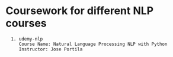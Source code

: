 # Coursework for different NLP courses
```
  1. udemy-nlp 
     Course Name: Natural Language Processing NLP with Python 
     Instructor: Jose Portila
```
